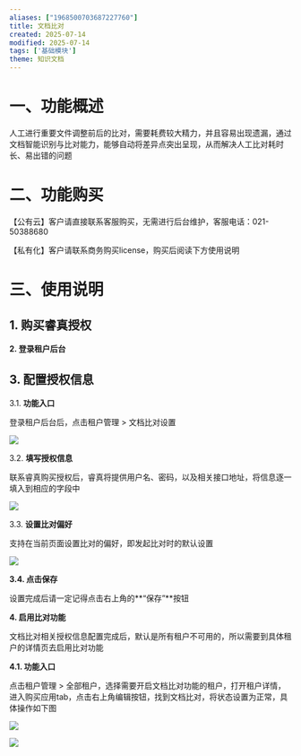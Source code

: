 ```yaml
---
aliases: ["1968500703687227760"]
title: 文档比对
created: 2025-07-14
modified: 2025-07-14
tags: ['基础模块']
theme: 知识文档
---
```


# 一、**功能概述**

人工进行重要文件调整前后的比对，需要耗费较大精力，并且容易出现遗漏，通过文档智能识别与比对能力，能够自动将差异点突出呈现，从而解决人工比对耗时长、易出错的问题

# 二、**功能购买**

【公有云】客户请直接联系客服购买，无需进行后台维护，客服电话：021-50388680

【私有化】客户请联系商务购买license，购买后阅读下方使用说明

# 三、**使用说明**

## 1. **购买睿真授权**

**2. 登录租户后台**

## 3. **配置授权信息**

3.1. **功能入口**

登录租户后台后，点击租户管理 > 文档比对设置

![](https://myhelpdoc.oss-cn-heyuan.aliyuncs.com/mdimages/dcf6aaf8160c2ebdf87d834b5f7ce737.jpg)

3.2. **填写授权信息**

联系睿真购买授权后，睿真将提供用户名、密码，以及相关接口地址，将信息逐一填入到相应的字段中

![](https://myhelpdoc.oss-cn-heyuan.aliyuncs.com/mdimages/4b9b9ba44635004870c0328dc94b21cd.jpg)

3.3. **设置比对偏好**

支持在当前页面设置比对的偏好，即发起比对时的默认设置

![](https://myhelpdoc.oss-cn-heyuan.aliyuncs.com/mdimages/54f704c7bd52f8dd90d042b2e002c3a7.jpg)

**3.4. 点击保存**

设置完成后请一定记得点击右上角的**“保存”**按钮

**4. 启用比对功能**

文档比对相关授权信息配置完成后，默认是所有租户不可用的，所以需要到具体租户的详情页去启用比对功能

**4.1. 功能入口**

点击租户管理 > 全部租户，选择需要开启文档比对功能的租户，打开租户详情，进入购买应用tab，点击右上角编辑按钮，找到文档比对，将状态设置为正常，具体操作如下图

![](https://myhelpdoc.oss-cn-heyuan.aliyuncs.com/mdimages/ae115fead57dfac2ad03c56a09084d85.jpg)

![](https://myhelpdoc.oss-cn-heyuan.aliyuncs.com/mdimages/5052b92854ab4531ea03df57c1171c29.jpg)

